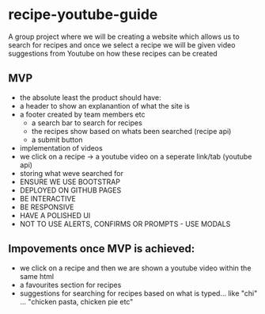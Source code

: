 # recipe-youtube-guide
A group project where we will be creating a website which allows us to search for recipes and once we select a recipe we will be given video suggestions from Youtube on how these recipes can be created 


## MVP 

- the absolute least the product should have:
- a header to show an explanantion of what the site is
- a footer created by team members etc
  - a search bar to search for recipes
  - the recipes show based on whats been searched (recipe api)
  - a submit button
- implementation of videos
- we click on a recipe -> a youtube video on a seperate link/tab (youtube api)
- storing what weve searched for
- ENSURE WE USE BOOTSTRAP
- DEPLOYED ON GITHUB PAGES
- BE INTERACTIVE
- BE RESPONSIVE
- HAVE A POLISHED UI
- NOT TO USE ALERTS, CONFIRMS OR PROMPTS - USE MODALS

## Impovements once MVP is achieved:
  
- we click on a recipe and then we are shown a youtube video within the same html
- a favourites section for recipes
- suggestions for searching for recipes based on what is typed... like "chi" ... "chicken pasta, chicken pie etc"




